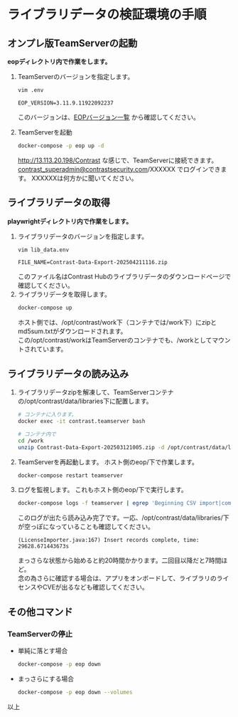 # ライブラリデータの検証環境の手順

## オンプレ版TeamServerの起動
**eopディレクトリ内で作業をします。**
1. TeamServerのバージョンを指定します。
   ```bash
   vim .env
   ```
   ```properties
   EOP_VERSION=3.11.9.11922092237
   ```
   このバージョンは、[EOPバージョン一覧](https://github.com/orgs/contrast-security-inc/packages/container/package/contrast) から確認してください。

2. TeamServerを起動
   ```bash
   docker-compose -p eop up -d
   ```
   http://13.113.20.198/Contrast な感じで、TeamServerに接続できます。  
   contrast_superadmin@contrastsecurity.com/XXXXXX でログインできます。
   XXXXXXは何方かに聞いてください。

## ライブラリデータの取得
**playwrightディレクトリ内で作業をします。**
1. ライブラリデータのバージョンを指定します。
   ```bash
   vim lib_data.env
   ```
   ```properties
   FILE_NAME=Contrast-Data-Export-202504211116.zip
   ```
   このファイル名はContrast Hubのライブラリデータのダウンロードページで確認してください。
2. ライブラリデータを取得します。
   ```bash
   docker-compose up
   ```
   ホスト側では、/opt/contrast/work下（コンテナでは/work下）にzipとmd5sum.txtがダウンロードされます。  
   この/opt/contrast/workはTeamServerのコンテナでも、/workとしてマウントされています。

## ライブラリデータの読み込み
1. ライブラリデータzipを解凍して、TeamServerコンテナの/opt/contrast/data/libraries下に配置します。
   ```bash
   # コンテナに入ります。
   docker exec -it contrast.teamserver bash
   ```
   ```bash
   # コンテナ内で
   cd /work
   unzip Contrast-Data-Export-202503121005.zip -d /opt/contrast/data/libraries/
   ```
2. TeamServerを再起動します。
   ホスト側のeop/下で作業します。
   ```bash
   docker-compose restart teamserver
   ```
3. ログを監視します。
   これもホスト側のeop/下で実行します。
   ```bash
   docker-compose logs -f teamserver | egrep 'Beginning CSV import|completed,|complete,'
   ```
   このログが出たら読み込み完了です。一応、/opt/contrast/data/libraries/下が空っぽになっていることも確認してください。
   ```
   (LicenseImporter.java:167) Insert records complete, time: 29628.671443673s
   ```
   まっさらな状態から始めると約20時間かかります。二回目以降だと7時間ほど。  
   念の為さらに確認する場合は、アプリをオンボードして、ライブラリのライセンスやCVEが出るなども確認してください。

## その他コマンド
### TeamServerの停止
- 単純に落とす場合
  ```bash
  docker-compose -p eop down
  ```
- まっさらにする場合
  ```bash
  docker-compose -p eop down --volumes
  ```

以上

